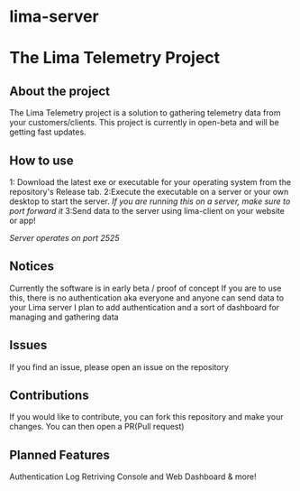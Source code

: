 # lima-server

# The Lima Telemetry Project

## About the project

The Lima Telemetry project is a solution to gathering telemetry data from your customers/clients.
This project is currently in open-beta and will be getting fast updates.

## How to use

1: Download the latest exe or executable for your operating system from the repository's Release tab.
2:Execute the executable on a server or your own desktop to start the server.
_If you are running this on a server, make sure to port forward it_
3:Send data to the server using lima-client on your website or app!

_Server operates on port 2525_

## Notices

Currently the software is in early beta / proof of concept
If you are to use this, there is no authentication aka everyone and anyone can send data to your Lima server
I plan to add authentication and a sort of dashboard for managing and gathering data

## Issues

If you find an issue, please open an issue on the repository

## Contributions

If you would like to contribute, you can fork this repository and make your changes. You can then open a PR(Pull request)

## Planned Features

Authentication
Log Retriving
Console and Web Dashboard
& more!
